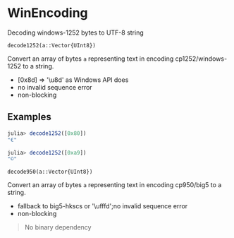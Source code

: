 # WinEncoding
Decoding windows-1252 bytes to UTF-8 string


    decode1252(a::Vector{UInt8})
Convert an array of bytes `a` representing text in encoding cp1252/windows-1252 to a string.
- [0x8d] => '\\u8d' as Windows API does
- no invalid sequence error
- non-blocking
## Examples
```julia
julia> decode1252([0x80])
"€"

julia> decode1252([0xa9])
"©"
```


    decode950(a::Vector{UInt8})
Convert an array of bytes `a` representing text in encoding cp950/big5 to a string.
- fallback to big5-hkscs or '\ufffd';no invalid sequence error
- non-blocking

> No binary dependency
